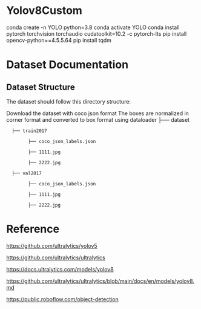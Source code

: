 # Yolov8Custom
conda create -n YOLO python=3.8
conda activate YOLO
conda install pytorch torchvision torchaudio cudatoolkit=10.2 -c pytorch-lts
pip install opencv-python==4.5.5.64
pip install tqdm

# Dataset Documentation

## Dataset Structure

The dataset should follow this directory structure:


Download the dataset with coco json format
The boxes are normalized in corner format and converted to box format using dataloader
├── dataset

      ├── train2017
      
            ├── coco_json_labels.json
      
            ├── 1111.jpg
            
            ├── 2222.jpg
      
      ├── val2017
      
            ├── coco_json_labels.json
            
            ├── 1111.jpg
            
            ├── 2222.jpg


# Reference
https://github.com/ultralytics/yolov5

https://github.com/ultralytics/ultralytics

https://docs.ultralytics.com/models/yolov8

https://github.com/ultralytics/ultralytics/blob/main/docs/en/models/yolov8.md

https://public.roboflow.com/object-detection
